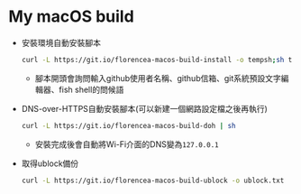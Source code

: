 # My macOS build

-   安裝環境自動安裝腳本

    ```bash
    curl -L https://git.io/florencea-macos-build-install -o tempsh;sh tempsh
    ```

    -   腳本開頭會詢問輸入github使用者名稱、github信箱、git系統預設文字編輯器、fish shell的問候語

-   DNS-over-HTTPS自動安裝腳本(可以新建一個網路設定檔之後再執行)

    ```bash
    curl -L https://git.io/florencea-macos-build-doh | sh
    ```

    -   安裝完成後會自動將Wi-Fi介面的DNS變為`127.0.0.1`

-   取得ublock備份

    ```bash
    curl -L https://git.io/florencea-macos-build-ublock -o ublock.txt
    ```
